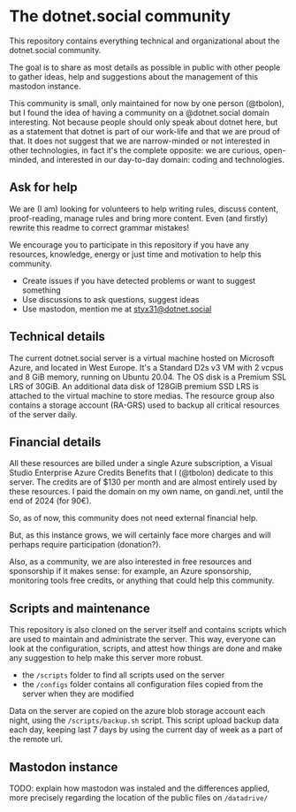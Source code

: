 # The dotnet.social community

This repository contains everything technical and organizational about the dotnet.social community.

The goal is to share as most details as possible in public with other people to gather ideas, help and suggestions about the management of this mastodon instance.

This community is small, only maintained for now by one person (@tbolon), but I found the idea of having a community on a @dotnet.social domain interesting.
Not because people should only speak about dotnet here, but as a statement that dotnet is part of our work-life and that we are proud of that.
It does not suggest that we are narrow-minded or not interested in other technologies, in fact it's the complete opposite: we are curious, open-minded, and interested in our day-to-day domain: coding and technologies.

## Ask for help

We are (I am) looking for volunteers to help writing rules, discuss content, proof-reading, manage rules and bring more content.
Even (and firstly) rewrite this readme to correct grammar mistakes!

We encourage you to participate in this repository if you have any resources, knowledge, energy or just time and motivation to help this community.

* Create issues if you have detected problems or want to suggest something
* Use discussions to ask questions, suggest ideas
* Use mastodon, mention me at styx31@dotnet.social

## Technical details

The current dotnet.social server is a virtual machine hosted on Microsoft Azure, and located in West Europe.
It's a Standard D2s v3 VM with 2 vcpus and 8 GiB memory, running on Ubuntu 20.04.
The OS disk is a Premium SSL LRS of 30GiB. An additional data disk of 128GiB premium SSD LRS is attached to the virtual machine to store medias.
The resource group also contains a storage account (RA-GRS) used to backup all critical resources of the server daily.

## Financial details

All these resources are billed under a single Azure subscription, a Visual Studio Enterprise Azure Credits Benefits that I (@tbolon) dedicate to this server.
The credits are of $130 per month and are almost entirely used by these resources.
I paid the domain on my own name, on gandi.net, until the end of 2024 (for 90€).

So, as of now, this community does not need external financial help.

But, as this instance grows, we will certainly face more charges and will perhaps require participation (donation?).

Also, as a community, we are also interested in free resources and sponsorship if it makes sense: for example, an Azure sponsorship, monitoring tools free credits, or anything that could help this community.

## Scripts and maintenance

This repository is also cloned on the server itself and contains scripts which are used to maintain and administrate the server.
This way, everyone can look at the configuration, scripts, and attest how things are done and make any suggestion to help make this server more robust.

* the `/scripts` folder to find all scripts used on the server
* the `/configs` folder contains all configuration files copied from the server when they are modified

Data on the server are copied on the azure blob storage account each night, using the `/scripts/backup.sh` script.
This script upload backup data each day, keeping last 7 days by using the current day of week as a part of the remote url.

## Mastodon instance

TODO: explain how mastodon was instaled and the differences applied, more precisely regarding the location of the public files on `/datadrive/`